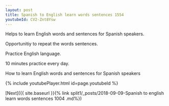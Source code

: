```yaml
---
layout: post
title: Spanish to English learn words sentences 1554 
youtubeId: CV2-Znt8Ysw
---
```

 
 
Helps to learn English words and sentences for Spanish speakers.

Opportunitiy to repeat the words sentences. 

Practice English language. 
 
10 minutes practice every day. 
 
How to learn English words and sentences for Spanish speakers 
 
{% include youtubePlayer.html id=page.youtubeId %}
 
 
[Next]({{ site.baseurl }}{% link  split1/_posts/2018-09-09-Spanish to english learn words sentences 1004 .md%})
 
